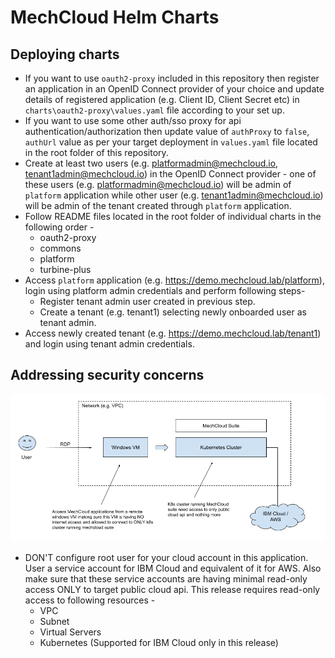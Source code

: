 # MechCloud Helm Charts

## Deploying charts
* If you want to use `oauth2-proxy` included in this repository then register an application in an OpenID Connect provider of your choice and update details of registered application (e.g. Client ID, Client Secret etc) in `charts\oauth2-proxy\values.yaml` file according to your set up.
* If you want to use some other auth/sso proxy for api authentication/authorization then update value of `authProxy` to `false`, `authUrl` value as per your target deployment in `values.yaml` file located in the root folder of this repository.
* Create at least two users (e.g. platformadmin@mechcloud.io, tenant1admin@mechcloud.io) in the  OpenID Connect provider - one of these users (e.g. platformadmin@mechcloud.io) will be admin of `platform` application while other user (e.g. tenant1admin@mechcloud.io) will be admin of the tenant created through `platform` application.
* Follow README files located in the root folder of individual charts in the following order -
  - oauth2-proxy
  - commons
  - platform
  - turbine-plus
* Access `platform` application (e.g. https://demo.mechcloud.lab/platform), login using platform admin credentials and perform following steps-
  - Register tenant admin user created in previous step.
  - Create a tenant (e.g. tenant1) selecting newly onboarded user as tenant admin.
* Access newly created tenant (e.g. https://demo.mechcloud.lab/tenant1) and login using tenant admin credentials.


## Addressing security concerns

![Recommended secure deployment](https://raw.githubusercontent.com/mechcloud/mechcloud-helm-charts/main/images/mechcloud-recommended-secure-setup.png)

* DON'T configure root user for your cloud account in this application. User a service account for IBM Cloud and equivalent of it for AWS. Also make sure that these service accounts are having minimal read-only access ONLY to target public cloud api. This release requires read-only access to following resources -
  - VPC
  - Subnet
  - Virtual Servers
  - Kubernetes (Supported for IBM Cloud only in this release)

  
